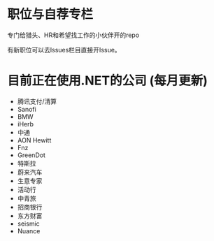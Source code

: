 # 职位与自荐专栏
专门给猎头、HR和希望找工作的小伙伴开的repo

有新职位可以去Issues栏目直接开Issue。

# 目前正在使用.NET的公司 (每月更新)
- 腾讯支付/清算
- Sanofi
- BMW
- iHerb
- 中通
- AON Hewitt
- Fnz
- GreenDot
- 特斯拉
- 蔚来汽车
- 生意专家
- 活动行
- 中青旅
- 招商银行
- 东方财富
- seismic
- Nuance
